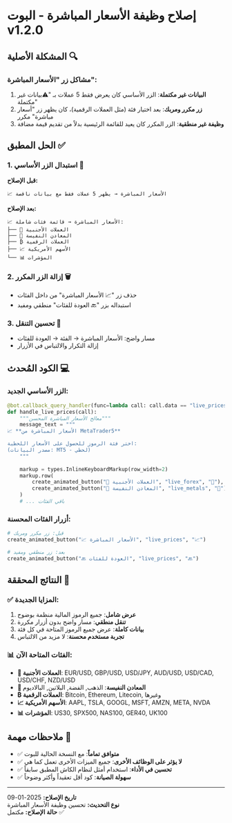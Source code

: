 # إصلاح وظيفة الأسعار المباشرة - البوت v1.2.0

## المشكلة الأصلية 🔍

### مشاكل زر "الأسعار المباشرة":
1. **البيانات غير مكتملة**: الزر الأساسي كان يعرض فقط 5 عملات بـ "⚠️بيانات غير مكتملة"
2. **زر مكرر ومربك**: بعد اختيار فئة (مثل العملات الرقمية)، كان يظهر زر "أسعار مباشرة" مكرر
3. **وظيفة غير منطقية**: الزر المكرر كان يعيد للقائمة الرئيسية بدلاً من تقديم قيمة مضافة

## الحل المطبق ✅

### 1. استبدال الزر الأساسي 🔄
**قبل الإصلاح:**
```
📈 الأسعار المباشرة → يظهر 5 عملات فقط مع بيانات ناقصة
```

**بعد الإصلاح:**
```
📈 الأسعار المباشرة → قائمة فئات شاملة:
├── 💱 العملات الأجنبية
├── 🥇 المعادن النفيسة  
├── ₿ العملات الرقمية
├── 📈 الأسهم الأمريكية
└── 📊 المؤشرات
```

### 2. إزالة الزر المكرر 🗑️
- حذف زر "📈 الأسعار المباشرة" من داخل الفئات
- استبداله بزر "🔙 العودة للفئات" منطقي ومفيد

### 3. تحسين التنقل 🧭
- مسار واضح: الأسعار المباشرة → الفئة → العودة للفئات
- إزالة التكرار والالتباس في الأزرار

## الكود المُحدث 💻

### الزر الأساسي الجديد:
```python
@bot.callback_query_handler(func=lambda call: call.data == "live_prices")
def handle_live_prices(call):
    """معالج الأسعار المباشرة المحسن"""
    message_text = """
📈 **الأسعار المباشرة من MetaTrader5**

اختر فئة الرموز للحصول على الأسعار اللحظية:
(مصدر البيانات: MT5 - لحظي)
    """
    
    markup = types.InlineKeyboardMarkup(row_width=2)
    markup.row(
        create_animated_button("💱 العملات الأجنبية", "live_forex", "💱"),
        create_animated_button("🥇 المعادن النفيسة", "live_metals", "🥇")
    )
    # ... باقي الفئات
```

### أزرار الفئات المحسنة:
```python
# قبل: زر مكرر ومربك
create_animated_button("📈 الأسعار المباشرة", "live_prices", "📈")

# بعد: زر منطقي ومفيد  
create_animated_button("🔙 العودة للفئات", "live_prices", "🔙")
```

## النتائج المحققة 🎯

### ✅ المزايا الجديدة:
1. **عرض شامل**: جميع الرموز المالية منظمة بوضوح
2. **تنقل منطقي**: مسار واضح بدون أزرار مكررة
3. **بيانات كاملة**: عرض جميع الرموز المتاحة في كل فئة
4. **تجربة مستخدم محسنة**: لا مزيد من الالتباس

### 📊 الفئات المتاحة الآن:
- **💱 العملات الأجنبية**: EUR/USD, GBP/USD, USD/JPY, AUD/USD, USD/CAD, USD/CHF, NZD/USD
- **🥇 المعادن النفيسة**: الذهب, الفضة, البلاتين, البالاديوم
- **₿ العملات الرقمية**: Bitcoin, Ethereum, Litecoin, وغيرها
- **📈 الأسهم الأمريكية**: AAPL, TSLA, GOOGL, MSFT, AMZN, META, NVDA
- **📊 المؤشرات**: US30, SPX500, NAS100, GER40, UK100

## ملاحظات مهمة 📝

- ✅ **متوافق تماماً**: مع النسخة الحالية للبوت
- ✅ **لا يؤثر على الوظائف الأخرى**: جميع الميزات الأخرى تعمل كما هي
- ✅ **تحسين في الأداء**: استخدام أمثل لنظام الكاش المطبق سابقاً
- ✅ **سهولة الصيانة**: كود أقل تعقيداً وأكثر وضوحاً

---
**تاريخ الإصلاح:** 2025-01-09  
**نوع التحديث:** تحسين وظيفة الأسعار المباشرة  
**حالة الإصلاح:** مكتمل ✅
